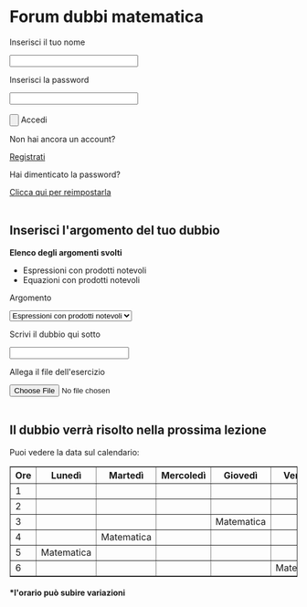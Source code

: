 <h1>Forum dubbi matematica</h1>
<p>Inserisci il tuo nome<p>
<input type="nickname" maxlength="15" size="25" value name="nome">
<br>
<p>Inserisci la password</p>
<input type="password" maxlength="15" size="25" value name="pw">
<br>
<br>
<input type="button" value name="accedi">   Accedi</input>
<br>
<p>Non hai ancora un account?</p>
<a href="2_Login.html">Registrati</a><br>
<p>Hai dimenticato la password? </p>
<a href="3_Recupero_Password.html">Clicca qui per reimpostarla</a>
<br>
<br>
<h2>Inserisci l'argomento del tuo dubbio</h2>
<p><strong>Elenco degli argomenti svolti</strong></p>
<ul>
<li>Espressioni con prodotti notevoli</li>
<li>Equazioni con prodotti notevoli</li>
</ul>
<p>Argomento</p>
  <select name="argtend">
  <option value="ESPN">Espressioni con prodotti notevoli</option>
  <option value="EQPN">Equazioni con prodotti notevoli</option>
  </select><br>
<p>Scrivi il dubbio qui sotto</p>
<input type="text" maxlength="40" size="23" value name="arg">
<br>
<p>Allega il file dell'esercizio</p>
<input type="file" value name="fotoes">
<br>
<br>
<h2>Il dubbio verrà risolto nella prossima lezione</h2>
<p>Puoi vedere la data sul calendario:</p>
<table border="1">
<thead>
<tr>
<th>Ore</th>
<th>Lunedì</th>
<th>Martedì</th>
<th>Mercoledì</th>
<th>Giovedì</th>
<th>Venerdì</th>
</tr>
</thead>
<tr>
<td>1</td>
<td></td>
<td></td>
<td></td>
<td></td>
<td></td>
</tr>
<tr>
<td>2</td>
<td></td>
<td></td>
<td></td>
<td></td>
<td></td>
</tr>
<tr>
<td>3</td>
<td></td>
<td></td>
<td></td>
<td>Matematica</td>
<td></td>
</tr>
<tr>
<td>4</td>
<td></td>
<td>Matematica</td>
<td></td>
<td></td>
<td></td>
</tr>
<tr>
<td>5</td>
<td>Matematica</td>
<td></td>
<td></td>
<td></td>
<td></td>
</tr>
<tr>
<td>6</td>
<td></td>
<td></td>
<td></td>
<td></td>
<td>Matematica</td>
</tr>
</table>
<h4>*l'orario può subire variazioni</h4>
